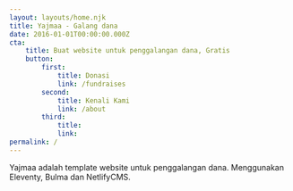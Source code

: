 ```yaml
---
layout: layouts/home.njk
title: Yajmaa - Galang dana
date: 2016-01-01T00:00:00.000Z
cta:
    title: Buat website untuk penggalangan dana, Gratis
    button:
        first:
            title: Donasi
            link: /fundraises
        second:
            title: Kenali Kami
            link: /about
        third:
            title:
            link:
permalink: /
---
```

Yajmaa adalah template website untuk penggalangan dana.
Menggunakan Eleventy, Bulma dan NetlifyCMS.